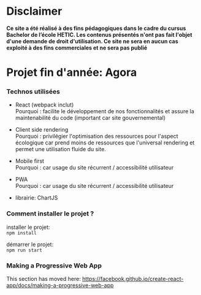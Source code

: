 # Disclaimer

**Ce site a été réalisé à des fins pédagogiques dans le cadre du cursus Bachelor de l’école HETIC. Les contenus présentés n'ont pas fait l'objet d'une demande de droit d'utilisation. Ce site ne sera en aucun cas exploité à des fins commerciales et ne sera pas publié**

# Projet fin d'année: Agora

### Technos utilisées

- React (webpack inclut)  
Pourquoi : facilite le développement de nos fonctionnalités et assure la maintenabilité du code (important car site gouvernemental)

- Client side rendering  
Pourquoi : privilégier l'optimisation des ressources pour l'aspect écologique car prend moins de ressources que l'universal rendering et permet une utilisation fluide du site.

- Mobile first  
Pourquoi : car usage du site récurrent / accessibilité utilisateur

- PWA  
Pourquoi : car usage du site récurrent / accessibilité utilisateur

- librairie: ChartJS

### Comment installer le projet ?

installer le projet:  
`npm install`

démarrer le projet:  
`npm run start`

### Making a Progressive Web App

This section has moved here: https://facebook.github.io/create-react-app/docs/making-a-progressive-web-app

